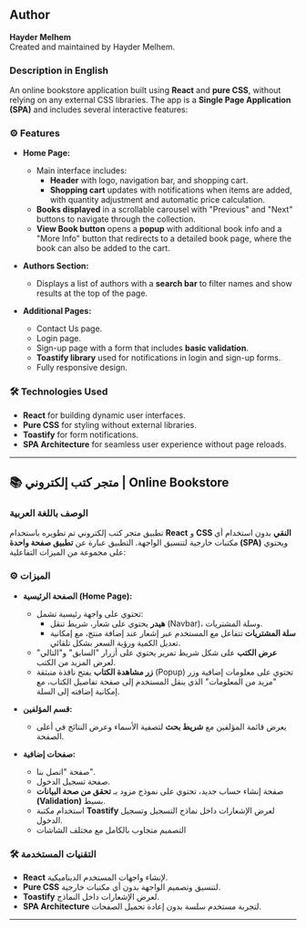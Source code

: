 ## Author

**Hayder Melhem**  
Created and maintained by Hayder Melhem.

### Description in English

An online bookstore application built using **React** and **pure CSS**, without relying on any external CSS libraries. The app is a **Single Page Application (SPA)** and includes several interactive features:

### ⚙️ Features

- **Home Page:**

  - Main interface includes:
    - **Header** with logo, navigation bar, and shopping cart.
    - **Shopping cart** updates with notifications when items are added, with quantity adjustment and automatic price calculation.
  - **Books displayed** in a scrollable carousel with "Previous" and "Next" buttons to navigate through the collection.
  - **View Book button** opens a **popup** with additional book info and a "More Info" button that redirects to a detailed book page, where the book can also be added to the cart.

- **Authors Section:**

  - Displays a list of authors with a **search bar** to filter names and show results at the top of the page.

- **Additional Pages:**
  - Contact Us page.
  - Login page.
  - Sign-up page with a form that includes **basic validation**.
  - **Toastify library** used for notifications in login and sign-up forms.
  - Fully responsive design.

### 🛠️ Technologies Used

- **React** for building dynamic user interfaces.
- **Pure CSS** for styling without external libraries.
- **Toastify** for form notifications.
- **SPA Architecture** for seamless user experience without page reloads.

---

## 📚 متجر كتب إلكتروني | Online Bookstore

### الوصف باللغة العربية

تطبيق متجر كتب إلكتروني تم تطويره باستخدام **React** و **CSS النقي** بدون استخدام أي مكتبات خارجية لتنسيق الواجهة. التطبيق عبارة عن **تطبيق صفحة واحدة (SPA)** ويحتوي على مجموعة من الميزات التفاعلية:

### ⚙️ الميزات

- **الصفحة الرئيسية (Home Page):**

  - تحتوي على واجهة رئيسية تشمل:
    - **هيدر** يحتوي على شعار، شريط تنقل (Navbar)، وسلة المشتريات.
    - **سلة المشتريات** تتفاعل مع المستخدم عبر إشعار عند إضافة منتج، مع إمكانية تعديل الكمية ورؤية السعر بشكل تلقائي.
  - **عرض الكتب** على شكل شريط تمرير يحتوي على أزرار "السابق" و"التالي" لعرض المزيد من الكتب.
  - **زر مشاهدة الكتاب** يفتح نافذة منبثقة (Popup) تحتوي على معلومات إضافية وزر "مزيد من المعلومات" الذي ينقل المستخدم إلى صفحة تفاصيل الكتاب، مع إمكانية إضافته إلى السلة.

- **قسم المؤلفين:**

  - يعرض قائمة المؤلفين مع **شريط بحث** لتصفية الأسماء وعرض النتائج في أعلى الصفحة.

- **صفحات إضافية:**
  - صفحة "اتصل بنا".
  - صفحة تسجيل الدخول.
  - صفحة إنشاء حساب جديد، تحتوي على نموذج مزود بـ **تحقق من صحة البيانات (Validation)** بسيط.
  - استخدام مكتبة **Toastify** لعرض الإشعارات داخل نماذج التسجيل وتسجيل الدخول.
  - التصميم متجاوب بالكامل مع مختلف الشاشات

### 🛠️ التقنيات المستخدمة

- **React** لإنشاء واجهات المستخدم الديناميكية.
- **Pure CSS** لتنسيق وتصميم الواجهة بدون أي مكتبات خارجية.
- **Toastify** لعرض الإشعارات داخل النماذج.
- **SPA Architecture** لتجربة مستخدم سلسة بدون إعادة تحميل الصفحات.

---
